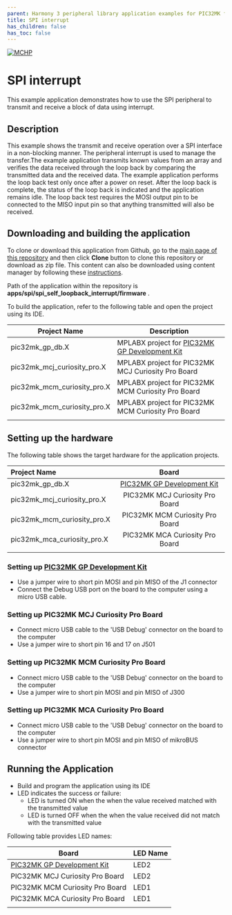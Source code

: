 ```yaml
---
parent: Harmony 3 peripheral library application examples for PIC32MK family
title: SPI interrupt 
has_children: false
has_toc: false
---
```


[![MCHP](https://www.microchip.com/ResourcePackages/Microchip/assets/dist/images/logo.png)](https://www.microchip.com)

# SPI interrupt

This example application demonstrates how to use the SPI peripheral to transmit and receive a block of data using interrupt.

## Description

This example shows the transmit and receive operation over a SPI interface in a non-blocking manner. The peripheral interrupt is used to manage the transfer.The example application transmits known values from an array and verifies the data received through the loop back by comparing the transmitted data and the received data. The example application performs the loop back test only once after a power on reset. After the loop back is complete, the status of the loop back is indicated and the application remains idle. The loop back test requires the MOSI output pin to be connected to the MISO input pin so that anything transmitted will also be received.

## Downloading and building the application

To clone or download this application from Github, go to the [main page of this repository](https://github.com/Microchip-MPLAB-Harmony/csp_apps_pic32mk) and then click **Clone** button to clone this repository or download as zip file.
This content can also be downloaded using content manager by following these [instructions](https://github.com/Microchip-MPLAB-Harmony/contentmanager/wiki).

Path of the application within the repository is **apps/spi/spi_self_loopback_interrupt/firmware** .

To build the application, refer to the following table and open the project using its IDE.

| Project Name      | Description                                    |
| ----------------- | ---------------------------------------------- |
| pic32mk_gp_db.X | MPLABX project for [PIC32MK GP Development Kit](https://www.microchip.com/developmenttools/ProductDetails/dm320106) |
| pic32mk_mcj_curiosity_pro.X | MPLABX project for PIC32MK MCJ Curiosity Pro Board |
| pic32mk_mcm_curiosity_pro.X | MPLABX project for PIC32MK MCM Curiosity Pro Board |
| pic32mk_mcm_curiosity_pro.X | MPLABX project for PIC32MK MCM Curiosity Pro Board |
|||

## Setting up the hardware

The following table shows the target hardware for the application projects.

| Project Name| Board|
|:---------|:---------:|
| pic32mk_gp_db.X | [PIC32MK GP Development Kit](https://www.microchip.com/developmenttools/ProductDetails/dm320106) |
| pic32mk_mcj_curiosity_pro.X | PIC32MK MCJ Curiosity Pro Board |
| pic32mk_mcm_curiosity_pro.X | PIC32MK MCM Curiosity Pro Board |
| pic32mk_mca_curiosity_pro.X | PIC32MK MCA Curiosity Pro Board |
|||

### Setting up [PIC32MK GP Development Kit](https://www.microchip.com/developmenttools/ProductDetails/dm320106)

- Use a jumper wire to short pin MOSI and pin MISO of the J1 connector
- Connect the Debug USB port on the board to the computer using a micro USB cable.

### Setting up PIC32MK MCJ Curiosity Pro Board

- Connect micro USB cable to the 'USB Debug' connector on the board to the computer
- Use a jumper wire to short pin 16 and 17 on J501

### Setting up PIC32MK MCM Curiosity Pro Board

- Connect micro USB cable to the 'USB Debug' connector on the board to the computer
- Use a jumper wire to short pin MOSI and pin MISO of J300

### Setting up PIC32MK MCA Curiosity Pro Board

- Connect micro USB cable to the 'USB Debug' connector on the board to the computer
- Use a jumper wire to short pin MOSI and pin MISO of mikroBUS connector


## Running the Application

- Build and program the application using its IDE
- LED indicates the success or failure:
  - LED is turned ON when the when the value received matched with the transmitted value
  - LED is turned OFF when the when the value received did not match with the transmitted value

Following table provides LED names:

| Board      | LED Name |
| ---------- |--------- |
| [PIC32MK GP Development Kit](https://www.microchip.com/developmenttools/ProductDetails/dm320106) | LED2 |
|  PIC32MK MCJ Curiosity Pro Board  | LED2 |
|  PIC32MK MCM Curiosity Pro Board  | LED1  |
|  PIC32MK MCA Curiosity Pro Board  | LED1  |
|||
